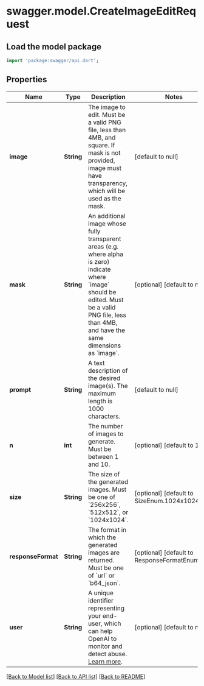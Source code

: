 # swagger.model.CreateImageEditRequest

## Load the model package
```dart
import 'package:swagger/api.dart';
```

## Properties
Name | Type | Description | Notes
------------ | ------------- | ------------- | -------------
**image** | **String** | The image to edit. Must be a valid PNG file, less than 4MB, and square. If mask is not provided, image must have transparency, which will be used as the mask. | [default to null]
**mask** | **String** | An additional image whose fully transparent areas (e.g. where alpha is zero) indicate where &#x60;image&#x60; should be edited. Must be a valid PNG file, less than 4MB, and have the same dimensions as &#x60;image&#x60;. | [optional] [default to null]
**prompt** | **String** | A text description of the desired image(s). The maximum length is 1000 characters. | [default to null]
**n** | **int** | The number of images to generate. Must be between 1 and 10. | [optional] [default to 1]
**size** | **String** | The size of the generated images. Must be one of &#x60;256x256&#x60;, &#x60;512x512&#x60;, or &#x60;1024x1024&#x60;. | [optional] [default to SizeEnum.1024x1024_]
**responseFormat** | **String** | The format in which the generated images are returned. Must be one of &#x60;url&#x60; or &#x60;b64_json&#x60;. | [optional] [default to ResponseFormatEnum.url_]
**user** | **String** | A unique identifier representing your end-user, which can help OpenAI to monitor and detect abuse. [Learn more](/docs/guides/safety-best-practices/end-user-ids).  | [optional] [default to null]

[[Back to Model list]](../README.md#documentation-for-models) [[Back to API list]](../README.md#documentation-for-api-endpoints) [[Back to README]](../README.md)

